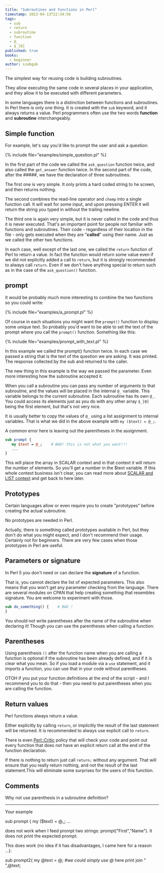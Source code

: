 ```yaml
---
title: "Subroutines and functions in Perl"
timestamp: 2013-04-13T22:34:56
tags:
  - sub
  - return
  - subroutine
  - function
  - @_
  - $_[0]
published: true
books:
  - beginner
author: szabgab
---
```



The simplest way for reusing code is building subroutines.

They allow executing the same code in several places in your application,
and they allow it to be executed with different parameters.


In some languages there is a distinction between functions and subroutines.
In Perl there is only one thing. It is created with the `sub` keyword,
and it always returns a value. Perl programmers often use the two words
<b>function</b> and <b>subroutine</b> interchangeably.

## Simple function

For example, let's say you'd like to prompt the user
and ask a question:

{% include file="examples/simple_question.pl" %}

In the first part of the code we called the `ask_question` function twice,
and also called the `get_answer` function twice. In the second part of the code,
after the #####, we have the declaration of three subroutines.

The first one is very simple. It only prints a hard coded string to he screen,
and then returns nothing.

The second combines the read-line operator and `chomp` into a single function call.
It will wait for some input, and upon pressing ENTER it will return the string you
typed in without the trailing newline.

The third one is again very simple, but it is never called in the code and thus it
is never executed. That's an important point for people not familiar with
functions and subroutines. Their code - regardless of their location in the
file - only gets executed when they are "<b>called</b>" using their name.
Just as we called the other two functions.


In each case, well except of the last one, we called the `return` function of
Perl to return a value. In fact the function would return some value even if we did not
explicitly added a call to `return`, but it is strongly recommended to always call
`return`. Even if we don't have anything special to return such as in the case of
the `ask_question()` function.

## prompt

It would be probably much more interesting to combine the two functions so you could write:

{% include file="examples/a_prompt.pl" %}

Of course in each situations you might want the `prompt()` function to display some unique text.
So probably you'd want to be able to set the text of the prompt where you call the `prompt()`
function. Something like this:

{% include file="examples/prompt_with_text.pl" %}

In this example we called the prompt() function twice.
In each case we passed a string that is the text of the
question we are asking. It was printed. The response collected
by the sub and returned to the caller.

The new thing in this example is the way we passed the parameter.
Even more interesting how the subroutine accepted it.

When you call a subroutine you can pass any number of arguments to that subroutine,
and the values will be placed in the internal `@_` variable. This variable
belongs to the current subroutine. Each subroutine has its own `@_`.
You could access its elements just as you do with any other array `$_[0]`
being the first element, but that's not very nice.

It is usually better to copy the values of `@_` using a list assignment
to internal variables. That is what we did in the above example
with `my ($text) = @_;`.

A common error here is leaving out the parentheses in the assignment.

```perl
sub prompt {
   my $text = @_;    # BAD! this is not what you want!!!
   ...
}
```

This will place the array in SCALAR context and in that context it will
return the number of elements. So you'll get a number in the $text variable.
If this whole context business isn't clear, you can read more about
[SCALAR and LIST context](/scalar-and-list-context-in-perl)
and get back to here later.

## Prototypes

Certain languages allow or even require you to create "prototypes" before creating
the actual subroutine.

No prototypes are needed in Perl.

Actually, there is something called prototypes available in Perl,
but they don't do what you might expect, and I don't recommend their usage.
Certainly not for beginners.
There are very few cases when those prototypes in Perl are useful.

## Parameters or signature

In Perl 5 you don't need or can declare the <b>signature</b> of a function.

That is, you cannot declare the list of expected parameters. This also means
that you won't get any parameter checking from the language.
There are several modules on CPAN that help creating something that resembles signature.
You are welcome to experiment with those.

```perl
sub do_something() {    # BAD !
}
```

You should not write parentheses after the name of the subroutine when
declaring it! Though you can use the parentheses when calling a function:

## Parentheses

Using parenthesis `()` after the function name when you are calling
a function is optional if the subroutine has been already defined,
and if it is clear what you mean.
So if you load a module via a `use` statement, and it imports a
function, you can use that in your code without parentheses.

OTOH if you put your function definitions at the end of the script -
and I recommend you to do that - then you need to put parentheses
when you are calling the function.

## Return values

Perl functions always return a value.

Either explicitly by calling `return`, or implicitly the
result of the last statement will be returned.
It is recommended to always use explicit call to `return`.

There is even [Perl::Critic](http://perlcritic.com/) policy that will
check your code and point out every function that does not have an explicit return call
at the end of the function declaration.

If there is nothing to return just call `return;` without any argument.
That will ensure that you really return nothing, and not the result of the
last statement.This will eliminate some surprises for the users of this function.

## Comments

Why not use parenthesis in a subroutine definition?

<hr>

Your example

sub prompt {
my ($text) = @_;
...

does not work when I feed prompt two strings: prompt("First","Name"). It does not print the expected prompt.

This does work (no idea if it has disadvantages, I came here for a reason ...):

sub prompt2{
my @text = @_; #we could simply use @_ here
print join " ",@text;


